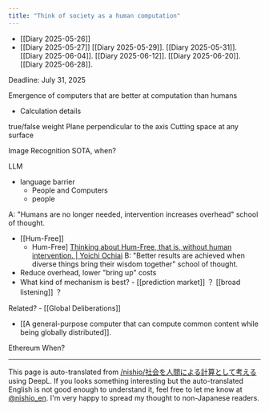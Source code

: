 ```yaml
---
title: "Think of society as a human computation"
---
```



- [[Diary 2025-05-26]]
- [[Diary 2025-05-27]]
[[Diary 2025-05-29]].
[[Diary 2025-05-31]].
[[Diary 2025-06-04]].
[[Diary 2025-06-12]].
[[Diary 2025-06-20]].
[[Diary 2025-06-28]].

Deadline: July 31, 2025

Emergence of computers that are better at computation than humans
- Calculation details

true/false
weight
Plane perpendicular to the axis
Cutting space at any surface

Image Recognition SOTA, when?

LLM
- language barrier
    - People and Computers
    - people

A: "Humans are no longer needed, intervention increases overhead" school of thought.
- [[Hum-Free]]
    - Hum-Free] [Thinking about Hum-Free, that is, without human intervention. | Yoichi Ochiai](https://note.com/ochyai/n/nbb1bc0ff07ff)
B: "Better results are achieved when diverse things bring their wisdom together" school of thought.
- Reduce overhead, lower "bring up" costs
- What kind of mechanism is best?
        - [[prediction market]] ？ [[broad listening]] ？

Related?
    - [[Global Deliberations]]
- [[A general-purpose computer that can compute common content while being globally distributed]].

Ethereum When?


---
This page is auto-translated from [/nishio/社会を人間による計算として考える](https://scrapbox.io/nishio/社会を人間による計算として考える) using DeepL. If you looks something interesting but the auto-translated English is not good enough to understand it, feel free to let me know at [@nishio_en](https://twitter.com/nishio_en). I'm very happy to spread my thought to non-Japanese readers.